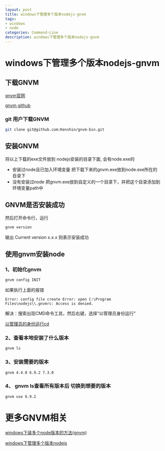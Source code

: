 ```yaml
---
layout: post
title: windows下管理多个版本nodejs-gnvm
tags:
- windows
- node
categories: Command-Line
description: windows下管理多个版本nodejs-gnvm
---
```


# windows下管理多个版本nodejs-gnvm

## 下载GNVM

[gnvm官网](http://ksria.com/gnvm/)

[gnvm github](https://github.com/kenshin/gnvm)

### git 用户下载GNVM

```bash
git clone git@github.com:Kenshin/gnvm-bin.git
```

## 安装GNVM

将以上下载的exe文件放到 nodejs安装的目录下面, 会有node.exe的

- 安装过node且已加入环境变量 把下载下来的gnvm.exe放到node.exe所在的目录下 
- 没有安装过node 把gnvm.exe放到自定义的一个目录下，并把这个目录添加到环境变量path中 

## GNVM是否安装成功

然后打开命令行，运行
```bash
gnvm version
```
输出
Current version x.x.x
则表示安装成功

## 使用gnvm安装node

### 1、初始化gnvm 

```bash
gnvm config INIT
```
如果执行上面的报错

`Error: config file create Error: open C:\Program Files\nodejs\\.gnvmrc: Access is denied.`

解决：搜索出现CMD命令工具，然后右键，选择“以管理员身份运行”

[以管理员的身份运行cd](https://blog.csdn.net/zhangshufei8001/article/details/51777370)

### 2、查看本地安装了什么版本 

```bash
gnvm ls
```

### 3、安装需要的版本 

```bash
gnvm 4.4.0 6.9.2 7.3.0
```

### 4、 gnvm ls查看所有版本后 切换到想要的版本 

```bash
gnvm use 6.9.2
```






# 更多GNVM相关
[windows下装多个node版本的方法(gnvm)](https://www.cnblogs.com/kevinlvhsl/p/6226758.html)

[windows下管理多个版本nodejs](http://shalles.github.io/blog/tools/2015/04/27/windows-nodejs-version-controller)
